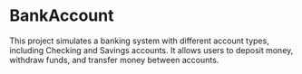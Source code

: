 # BankAccount
This project simulates a banking system with different account types, including Checking and Savings accounts. It allows users to deposit money, withdraw funds, and transfer money between accounts.
